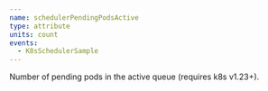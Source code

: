 ```yaml
---
name: schedulerPendingPodsActive
type: attribute
units: count
events:
  - K8sSchedulerSample
---
```


Number of pending pods in the active queue (requires k8s v1.23+).